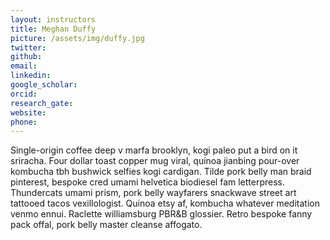 ```yaml
---
layout: instructors
title: Meghan Duffy
picture: /assets/img/duffy.jpg
twitter:
github:
email:
linkedin:
google_scholar:
orcid:
research_gate:
website:
phone:
---
```


Single-origin coffee deep v marfa brooklyn, kogi paleo put a bird on it sriracha. Four dollar toast copper mug viral, quinoa jianbing pour-over kombucha tbh bushwick selfies kogi cardigan. Tilde pork belly man braid pinterest, bespoke cred umami helvetica biodiesel fam letterpress. Thundercats umami prism, pork belly wayfarers snackwave street art tattooed tacos vexillologist. Quinoa etsy af, kombucha whatever meditation venmo ennui. Raclette williamsburg PBR&B glossier. Retro bespoke fanny pack offal, pork belly master cleanse affogato.
